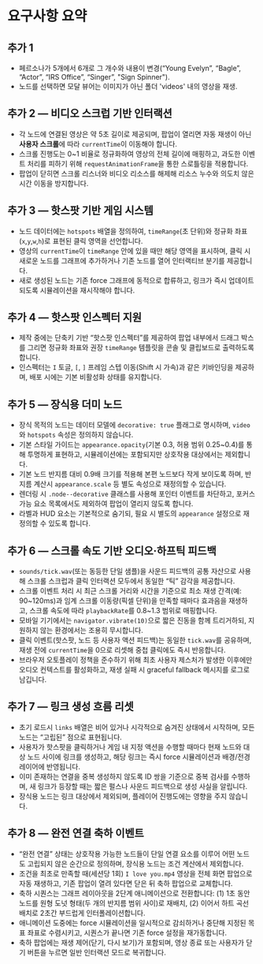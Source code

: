# 요구사항 요약

## 추가 1
- 페르소나가 5개에서 6개로 그 개수와 내용이 변경(“Young Evelyn”, “Bagle”, “Actor”, “IRS Office”, “Singer”, "Sign Spinner").
- 노드를 선택하면 모달 뷰어는 이미지가 아닌 폴더 'videos' 내의 영상을 재생.

## 추가 2 — 비디오 스크럽 기반 인터랙션
- 각 노드에 연결된 영상은 약 5초 길이로 제공되며, 팝업이 열리면 자동 재생이 아닌 **사용자 스크롤**에 따라 `currentTime`이 이동해야 합니다.
- 스크롤 진행도는 0~1 비율로 정규화하여 영상의 전체 길이에 매핑하고, 과도한 이벤트 처리를 피하기 위해 `requestAnimationFrame`을 통한 스로틀링을 적용합니다.
- 팝업이 닫히면 스크롤 리스너와 비디오 리소스를 해제해 리소스 누수와 의도치 않은 시간 이동을 방지합니다.

## 추가 3 — 핫스팟 기반 게임 시스템
- 노드 데이터에는 `hotspots` 배열을 정의하여, `timeRange`(초 단위)와 정규화 좌표(`x`,`y`,`w`,`h`)로 표현된 클릭 영역을 선언합니다.
- 영상의 `currentTime`이 `timeRange` 안에 있을 때만 해당 영역을 표시하며, 클릭 시 새로운 노드를 그래프에 추가하거나 기존 노드를 열어 인터랙티브 분기를 제공합니다.
- 새로 생성된 노드는 기존 force 그래프에 동적으로 합류하고, 링크가 즉시 업데이트되도록 시뮬레이션을 재시작해야 합니다.

## 추가 4 — 핫스팟 인스펙터 지원
- 제작 중에는 단축키 기반 “핫스팟 인스펙터”를 제공하여 팝업 내부에서 드래그 박스를 그리면 정규화 좌표와 권장 `timeRange` 템플릿을 콘솔 및 클립보드로 출력하도록 합니다.
- 인스펙터는 `I` 토글, `[`, `]` 프레임 스텝 이동(Shift 시 가속)과 같은 키바인딩을 제공하며, 배포 시에는 기본 비활성화 상태를 유지합니다.

## 추가 5 — 장식용 더미 노드
- 장식 목적의 노드는 데이터 모델에 `decorative: true` 플래그로 명시하며, `video`와 `hotspots` 속성은 정의하지 않습니다.
- 기본 스타일 가이드는 `appearance.opacity`(기본 0.3, 허용 범위 0.25~0.4)를 통해 투명하게 표현하고, 시뮬레이션에는 포함되지만 상호작용 대상에서는 제외합니다.
- 기본 노드 반지름 대비 0.9배 크기를 적용해 본편 노드보다 작게 보이도록 하며, 반지름 계산시 `appearance.scale` 등 별도 속성으로 재정의할 수 있습니다.
- 렌더링 시 `.node--decorative` 클래스를 사용해 포인터 이벤트를 차단하고, 포커스 가능 요소 목록에서도 제외하여 팝업이 열리지 않도록 합니다.
- 라벨과 HUD 요소는 기본적으로 숨기되, 필요 시 별도의 `appearance` 설정으로 재정의할 수 있도록 합니다.

## 추가 6 — 스크롤 속도 기반 오디오·하프틱 피드백
- `sounds/tick.wav`(또는 동등한 단일 샘플)을 사운드 피드백의 공통 자산으로 사용해 스크롤 스크럽과 클릭 인터랙션 모두에서 동일한 “틱” 감각을 제공합니다.
- 스크롤 이벤트 처리 시 최근 스크롤 거리와 시간을 기준으로 최소 재생 간격(예: 90~120ms)과 임계 스크롤 이동량(픽셀 단위)을 만족할 때마다 효과음을 재생하고, 스크롤 속도에 따라 `playbackRate`를 0.8~1.3 범위로 매핑합니다.
- 모바일 기기에서는 `navigator.vibrate(10)`으로 짧은 진동을 함께 트리거하되, 지원하지 않는 환경에서는 조용히 무시합니다.
- 클릭 이벤트(핫스팟, 노드 등 사용자 액션 피드백)는 동일한 `tick.wav`를 공유하며, 재생 전에 `currentTime`을 0으로 리셋해 중첩 클릭에도 즉시 반응합니다.
- 브라우저 오토플레이 정책을 준수하기 위해 최초 사용자 제스처가 발생한 이후에만 오디오 컨텍스트를 활성화하고, 재생 실패 시 graceful fallback 메시지를 로그로 남깁니다.

## 추가 7 — 링크 생성 흐름 리셋
- 초기 로드시 `links` 배열은 비어 있거나 시각적으로 숨겨진 상태에서 시작하며, 모든 노드는 “고립된” 점으로 표현됩니다.
- 사용자가 핫스팟을 클릭하거나 게임 내 지정 액션을 수행할 때마다 현재 노드와 대상 노드 사이에 링크를 생성하고, 해당 링크는 즉시 force 시뮬레이션과 배경/전경 레이어에 반영됩니다.
- 이미 존재하는 연결을 중복 생성하지 않도록 ID 쌍을 기준으로 중복 검사를 수행하며, 새 링크가 등장할 때는 짧은 펄스나 사운드 피드백으로 생성 사실을 알립니다.
- 장식용 노드는 링크 대상에서 제외되며, 플레이어 진행도에는 영향을 주지 않습니다.

## 추가 8 — 완전 연결 축하 이벤트
- “완전 연결” 상태는 상호작용 가능한 노드들이 단일 연결 요소를 이루어 어떤 노드도 고립되지 않은 순간으로 정의하며, 장식용 노드는 조건 계산에서 제외합니다.
- 조건을 최초로 만족할 때(세션당 1회) `I love you.mp4` 영상을 전체 화면 팝업으로 자동 재생하고, 기존 팝업이 열려 있다면 닫은 뒤 축하 팝업으로 교체합니다.
- 축하 시퀀스는 그래프 레이아웃을 2단계 애니메이션으로 전환합니다: (1) 1초 동안 노드를 원형 도넛 형태(두 개의 반지름 범위 사이)로 재배치, (2) 이어서 하트 곡선 배치로 2초간 부드럽게 인터폴레이션합니다.
- 애니메이션 도중에는 force 시뮬레이션을 일시적으로 감쇠하거나 중단해 지정된 목표 좌표로 수렴시키고, 시퀀스가 끝나면 기존 force 설정을 재가동합니다.
- 축하 팝업에는 재생 제어(닫기, 다시 보기)가 포함되며, 영상 종료 또는 사용자가 닫기 버튼을 누르면 일반 인터랙션 모드로 복귀합니다.
